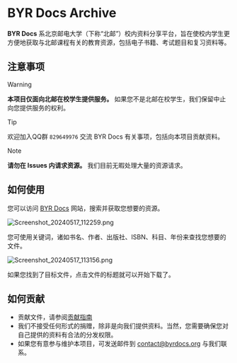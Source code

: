 # BYR Docs Archive

**BYR Docs** 系北京邮电大学（下称“北邮”）校内资料分享平台，旨在使校内学生更方便地获取与北邮课程有关的教育资源，包括电子书籍、考试题目和复习资料等。

## 注意事项

> [!WARNING]
> **本项目仅面向北邮在校学生提供服务。** 如果您不是北邮在校学生，我们保留中止向您提供服务的权利。

> [!TIP]
> 欢迎加入QQ群 `829649976` 交流 BYR Docs 有关事项，包括向本项目贡献资料。

> [!NOTE]
> **请勿在 Issues 内请求资源。** 我们目前无暇处理大量的资源请求。

## 如何使用

您可以访问 [BYR Docs](https://byrdocs.org) 网站，搜索并获取您想要的资源。

![Screenshot_20240517_112259.png](https://s2.loli.net/2024/05/17/FMS2CTxUsDyRIGh.png)

您可使用关键词，诸如书名、作者、出版社、ISBN、科目、年份来查找您想要的文件。

![Screenshot_20240517_113156.png](https://s2.loli.net/2024/05/17/jscTgDpZeXJYhWB.png)

如果您找到了目标文件，点击文件的标题就可以开始下载了。

## 如何贡献

- 贡献文件，请参阅[贡献指南](./CONTRIBUTING.md)
- 我们不接受任何形式的捐赠，除非是向我们提供资料。当然，您需要确保您对自己提供的资料有合法的分发权限。
- 如果您有意参与维护本项目，可发送邮件到 [contact@byrdocs.org](mailto:contact@byrdocs.org) 与我们联系。
